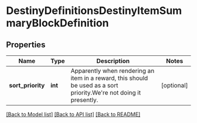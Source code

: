 # DestinyDefinitionsDestinyItemSummaryBlockDefinition

## Properties
Name | Type | Description | Notes
------------ | ------------- | ------------- | -------------
**sort_priority** | **int** | Apparently when rendering an item in a reward, this should be used as a sort priority.We&#39;re not doing it presently. | [optional] 

[[Back to Model list]](../README.md#documentation-for-models) [[Back to API list]](../README.md#documentation-for-api-endpoints) [[Back to README]](../README.md)


